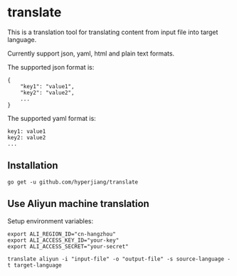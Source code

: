 # translate

This is a translation tool for translating content from input file into target language.

Currently support json, yaml, html and plain text formats.

The supported json format is:

```
{
    "key1": "value1",
    "key2": "value2",
    ...
}
```

The supported yaml format is:

```
key1: value1
key2: value2
...
```

## Installation

```
go get -u github.com/hyperjiang/translate
```

## Use Aliyun machine translation

Setup environment variables:

```
export ALI_REGION_ID="cn-hangzhou"
export ALI_ACCESS_KEY_ID="your-key"
export ALI_ACCESS_SECRET="your-secret"
```

```
translate aliyun -i "input-file" -o "output-file" -s source-language -t target-language
```

